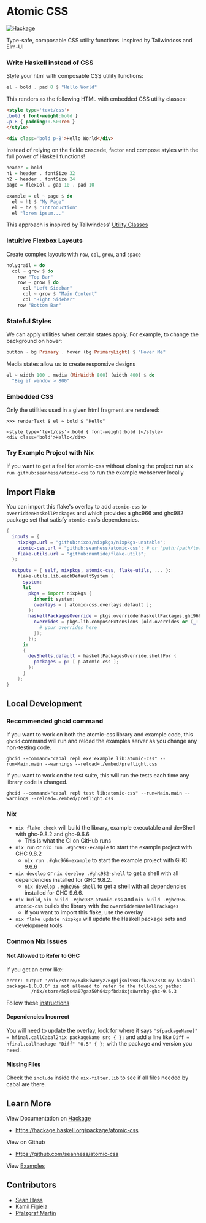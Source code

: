 Atomic CSS
============

[![Hackage](https://img.shields.io/hackage/v/atomic-css.svg)][hackage]

Type-safe, composable CSS utility functions. Inspired by Tailwindcss and Elm-UI


### Write Haskell instead of CSS

Style your html with composable CSS utility functions:

```haskell
el ~ bold . pad 8 $ "Hello World"
```

This renders as the following HTML with embedded CSS utility classes:

```html
<style type='text/css'>
.bold { font-weight:bold }
.p-8 { padding:0.500rem }
</style>

<div class='bold p-8'>Hello World</div>
```

Instead of relying on the fickle cascade, factor and compose styles with the full power of Haskell functions!

```haskell
header = bold
h1 = header . fontSize 32
h2 = header . fontSize 24
page = flexCol . gap 10 . pad 10

example = el ~ page $ do
  el ~ h1 $ "My Page"
  el ~ h2 $ "Introduction"
  el "lorem ipsum..."
```

This approach is inspired by Tailwindcss' [Utility Classes](https://tailwindcss.com/docs/styling-with-utility-classes)


### Intuitive Flexbox Layouts

Create complex layouts with `row`, `col`, `grow`, and `space`

```haskell
holygrail = do
  col ~ grow $ do
    row "Top Bar"
    row ~ grow $ do
      col "Left Sidebar"
      col ~ grow $ "Main Content"
      col "Right Sidebar"
    row "Bottom Bar"
```

### Stateful Styles

We can apply utilities when certain states apply. For example, to change the background on hover:

```haskell
button ~ bg Primary . hover (bg PrimaryLight) $ "Hover Me"
```

Media states allow us to create responsive designs

```haskell
el ~ width 100 . media (MinWidth 800) (width 400) $ do
  "Big if window > 800"
```


### Embedded CSS

Only the utilities used in a given html fragment are rendered:

    >>> renderText $ el ~ bold $ "Hello"
    
    <style type='text/css'>.bold { font-weight:bold }</style>
    <div class='bold'>Hello</div>


### Try Example Project with Nix

If you want to get a feel for atomic-css without cloning the project run `nix run github:seanhess/atomic-css` to run the example webserver locally

Import Flake
------------

You can import this flake's overlay to add `atomic-css` to `overriddenHaskellPackages` and which provides a ghc966 and ghc982 package set that satisfy `atomic-css`'s dependencies.

```nix
{
  inputs = {
    nixpkgs.url = "github:nixos/nixpkgs/nixpkgs-unstable";
    atomic-css.url = "github:seanhess/atomic-css"; # or "path:/path/to/cloned/atomic-css";
    flake-utils.url = "github:numtide/flake-utils";
  };

  outputs = { self, nixpkgs, atomic-css, flake-utils, ... }:
    flake-utils.lib.eachDefaultSystem (
      system:
      let
        pkgs = import nixpkgs {
          inherit system;
          overlays = [ atomic-css.overlays.default ];
        };
        haskellPackagesOverride = pkgs.overriddenHaskellPackages.ghc966.override (old: {
          overrides = pkgs.lib.composeExtensions (old.overrides or (_: _: { })) (hfinal: hprev: {
            # your overrides here
          });
        });
      in
      {
        devShells.default = haskellPackagesOverride.shellFor {
          packages = p: [ p.atomic-css ];
        };
      }
    );
}
```

Local Development
-----------------

### Recommended ghcid command

If you want to work on both the atomic-css library and example code, this `ghcid` command will run and reload the examples server as you change any non-testing code.

```
ghcid --command="cabal repl exe:example lib:atomic-css" --run=Main.main --warnings --reload=./embed/preflight.css
```

If you want to work on the test suite, this will run the tests each time any library code is changed.

```
ghcid --command="cabal repl test lib:atomic-css" --run=Main.main --warnings --reload=./embed/preflight.css
```

### Nix

- `nix flake check` will build the library, example executable and devShell with ghc-9.8.2 and ghc-9.6.6
    - This is what the CI on GitHub runs
- `nix run` or `nix run .#ghc982-example` to start the example project with GHC 9.8.2
    - `nix run .#ghc966-example` to start the example project with GHC 9.6.6
- `nix develop` or `nix develop .#ghc982-shell` to get a shell with all dependencies installed for GHC 9.8.2. 
    - `nix develop .#ghc966-shell` to get a shell with all dependencies installed for GHC 9.6.6. 
- `nix build`, `nix build .#ghc982-atomic-css` and `nix build .#ghc966-atomic-css` builds the library with the `overriddenHaskellPackages`
    - If you want to import this flake, use the overlay
- `nix flake update nixpkgs` will update the Haskell package sets and development tools

### Common Nix Issues

#### Not Allowed to Refer to GHC

If you get an error like:

```
error: output '/nix/store/64k8iw0ryz76qpijsnl9v87fb26v28z8-my-haskell-package-1.0.0.0' is not allowed to refer to the following paths:
         /nix/store/5q5s4a07gaz50h04zpfbda8xjs8wrnhg-ghc-9.6.3
```

Follow these [instructions](https://nixos.org/manual/nixpkgs/unstable/#haskell-packaging-helpers)

#### Dependencies Incorrect

You will need to update the overlay, look for where it says `"${packageName}" = hfinal.callCabal2nix packageName src { };` and add a line like `Diff = hfinal.callHackage "Diff" "0.5" { };` with the package and version you need.

#### Missing Files

Check the `include` inside the `nix-filter.lib` to see if all files needed by cabal are there.

Learn More
----------

View Documentation on [Hackage][hackage]
* https://hackage.haskell.org/package/atomic-css

View on Github
* https://github.com/seanhess/atomic-css

View [Examples](https://github.com/seanhess/atomic-css/blob/latest/example/app/Main.hs)


[hackage]: https://hackage.haskell.org/package/atomic-css


Contributors
------------

* [Sean Hess](https://github.com/seanhess)
* [Kamil Figiela](https://github.com/kfigiela)
* [Pfalzgraf Martin](https://github.com/Skyfold)

